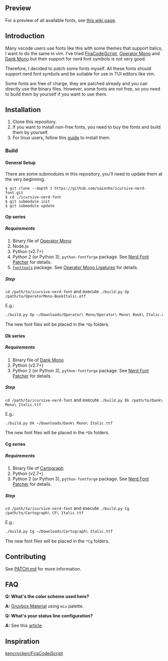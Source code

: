 ## Preview

For a preview of all available fonts, see [this wiki page](https://github.com/sainnhe/icursive-nerd-font/wiki/Preview).

## Introduction

Many vscode users use fonts like this with some themes that support italics, I want to do the same in vim. I've tried [FiraCodeiScript](https://github.com/kencrocken/FiraCodeiScript), [Operator Mono](https://www.typography.com/fonts/operator/styles) and [Dank Mono](https://dank.sh/) but their support for nerd font symbols is not very good.

Therefore, I decided to patch some fonts myself. All these fonts should support nerd font symbols and be suitable for use in TUI editors like vim.

Some fonts are free of charge, they are patched already and you can directly use the binary files. However, some fonts are not free, so you need to build them by yourself if you want to use them.

## Installation

1. Clone this repository.
2. If you want to install non-free fonts, you need to buy the fonts and build them by yourself.
2. For linux users, follow this [guide](https://wiki.archlinux.org/index.php/Fonts#Manual_installation) to install them.

### Build

#### General Setup

There are some submodules in this repository, you'll need to update them at the very beginning.

```shell
$ git clone --depth 1 https://github.com/sainnhe/icursive-nerd-font.git
$ cd ./icursive-nerd-font
$ git submodule init
$ git submodule update
```

#### Op series

##### Requirements

1. Binary file of [Operator Mono](https://www.typography.com/fonts/operator/styles)
2. Node.js
3. Python (v2.7+)
4. Python 2 (or Python 3), `python-fontforge` package. See [Nerd Font Patcher](https://github.com/ryanoasis/nerd-fonts/#font-patcher) for details.
5. [`fonttools`](https://github.com/fonttools/fonttools) package. See [Operator Mono Ligatures](https://github.com/kiliman/operator-mono-lig#prerequisites) for details.

##### Step

`cd /path/to/icursive-nerd-font` and execute `./build.py Op /path/to/OperatorMono-BookItalic.otf`

E.g.:

```sh
./build.py Op ~/Downloads/Operator\ Mono/Operator\ Mono\ Book\ Italic.otf
```

The new font files will be placed in the `*Op` folders.

#### Dk series

##### Requirements

1. Binary file of [Dank Mono](https://dank.sh)
2. Python (v2.7+)
3. Python 2 (or Python 3), `python-fontforge` package. See [Nerd Font Patcher](https://github.com/ryanoasis/nerd-fonts/#font-patcher) for details.

##### Step

`cd /path/to/icursive-nerd-font` and execute `./build.py Dk /path/to/Dank\ Mono\ Italic.ttf`

E.g.:

```sh
./build.py Dk ~/Downloads/Dank\ Mono\ Italic.ttf
```

The new font files will be placed in the `*Dk` folders.

#### Cg series

##### Requirements

1. Binary file of [Cartograph](https://connary.com/cartograph.html)
2. Python (v2.7+)
3. Python 2 (or Python 3), `python-fontforge` package. See [Nerd Font Patcher](https://github.com/ryanoasis/nerd-fonts/#font-patcher) for details.

##### Step

`cd /path/to/icursive-nerd-font` and execute `./build.py Cg /path/to/Cartograph\ CF\ Italic.ttf`

E.g.:

```sh
./build.py Cg ~/Downloads/Cartograph\ Italic.ttf
```

The new font files will be placed in the `*Cg` folders.

## Contributing

See [PATCH.md](./PATCH.md) for more information.

## FAQ

**Q: What's the color scheme used here?**

**A:** [Gruvbox Material](https://github.com/sainnhe/gruvbox-material) using `mix` palette.

**Q: What's your status line configuration?**

**A:** See this [article](https://www.sainnhe.dev/post/status-line-config/).

## Inspiration

[kencrocken/FiraCodeiScript](https://github.com/kencrocken/FiraCodeiScript)
